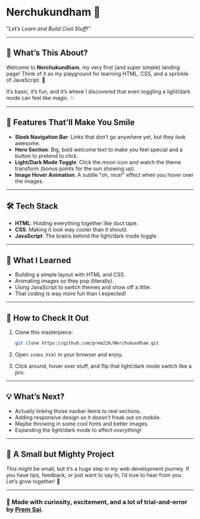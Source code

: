 # Nerchukundham 🌟  
*"Let’s Learn and Build Cool Stuff!"*  

---

## 📖 What’s This About?  

Welcome to **Nerchukundham**, my very first (and super simple) landing page! Think of it as my playground for learning HTML, CSS, and a sprinkle of JavaScript. 🎢  

It’s basic, it’s fun, and it’s where I discovered that even toggling a light/dark mode can feel like magic. ✨  

---

## 🎯 Features That’ll Make You Smile  

- **Sleek Navigation Bar**: Links that don’t go anywhere yet, but they *look* awesome.  
- **Hero Section**: Big, bold welcome text to make you feel special and a button to pretend to click.  
- **Light/Dark Mode Toggle**: Click the moon icon and watch the theme transform (bonus points for the sun showing up).  
- **Image Hover Animation**: A subtle "oh, nice!" effect when you hover over the images.  

---

## 🛠️ Tech Stack  

- **HTML**: Holding everything together like duct tape.  
- **CSS**: Making it look way cooler than it should.  
- **JavaScript**: The brains behind the light/dark mode toggle.  

---

## 🎨 What I Learned  

- Building a simple layout with HTML and CSS.  
- Animating images so they pop (literally).  
- Using JavaScript to switch themes and show off a little.  
- That coding is way more fun than I expected!  

---

## 🚀 How to Check It Out  

1. Clone this masterpiece:  
   ```bash  
   git clone https://github.com/prem22k/Nerchukundham.git  
   ```  

2. Open `index.html` in your browser and enjoy.  

3. Click around, hover over stuff, and flip that light/dark mode switch like a pro.  

---

## 💡 What’s Next?  

- Actually linking those navbar items to real sections.  
- Adding responsive design so it doesn’t freak out on mobile.  
- Maybe throwing in some cool fonts and better images.  
- Expanding the light/dark mode to affect *everything*!  

---

## 🎉 A Small but Mighty Project  

This might be small, but it’s a huge step in my web development journey. If you have tips, feedback, or just want to say hi, I’d love to hear from you. Let’s grow together! 🚀  

---

### 🌟 Made with curiosity, excitement, and a lot of trial-and-error by [Prem Sai](https://github.com/prem22k).  

